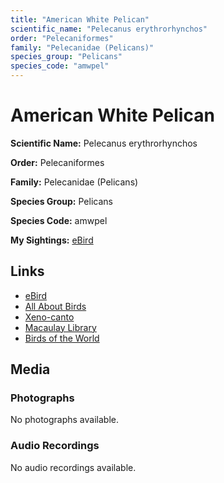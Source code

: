 ```yaml
---
title: "American White Pelican"
scientific_name: "Pelecanus erythrorhynchos"
order: "Pelecaniformes"
family: "Pelecanidae (Pelicans)"
species_group: "Pelicans"
species_code: "amwpel"
---
```


# American White Pelican

**Scientific Name:** Pelecanus erythrorhynchos

**Order:** Pelecaniformes

**Family:** Pelecanidae (Pelicans)

**Species Group:** Pelicans

**Species Code:** amwpel

**My Sightings:** [eBird](https://ebird.org/lifelist?r=world&time=life&spp=amwpel)

## Links
* [eBird](https://ebird.org/species/amwpel) 
* [All About Birds](https://www.allaboutbirds.org/guide/amwpel) 
* [Xeno-canto](https://www.xeno-canto.org/species/pelecanus-erythrorhynchos) 
* [Macaulay Library](https://search.macaulaylibrary.org/catalog?taxonCode=amwpel&sort=rating_rank_desc)
* [Birds of the World](https://birdsoftheworld.org/bow/species/amwpel)

## Media
### Photographs
No photographs available.

### Audio Recordings
No audio recordings available.
